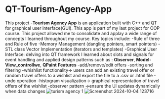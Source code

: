 # QT-Tourism-Agency-App
This project -**Tourism Agency App** is an application built with C++ and QT for graphical user interface(GUI). This app is part of my last project for OOP course. This project allowed me to consolidate and applay a wide range of concepts I learned throughout my course. Key topics include:
  -Rule of three and Rule of five
  -Memory Management (dangling pointers, smart pointers)
  -STL class Vector Implementation (iterators and templates) 
  -Graphical User Interface: delving into QT framework I learned about slots and signals for event handling and applied
  design patterns such as : **Observer**, **Model-View_controllwe**, **QPaint**
  **Features**
  -add/remove/edit offers
  -sorting and filtering
  -whishlist functionality-> users can add an existing travel offer or random travel offers to a wishlist and export
  the file to a .csv or .html file
  -undo operation
  -histogram visualization-> graphical representation of travel offers of the wishlist 
  -observer pattern ->ensure the UI updates dynamically when data changes
  ![turism agency 1](https://github.com/user-attachments/assets/a446b409-ea1a-4539-abeb-fea745243720)
  ![Screenshot 2024-10-04 123716](https://github.com/user-attachments/assets/15c6d892-c5d5-49dd-b7ae-1a91c9f1c4bb)
  


